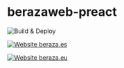 # berazaweb-preact

![Build & Deploy](https://github.com/aberaza/beraza-web/workflows/Build%20&%20Deploy/badge.svg?branch=master)

[![Website beraza.es](https://img.shields.io/website-up-down-green-red/https/www.beraza.es.svg)](https://www.beraza.es)

[![Website beraza.eu](https://img.shields.io/website-up-down-green-red/https/www.beraza.eu.svg)](https://www.beraza.eu)
